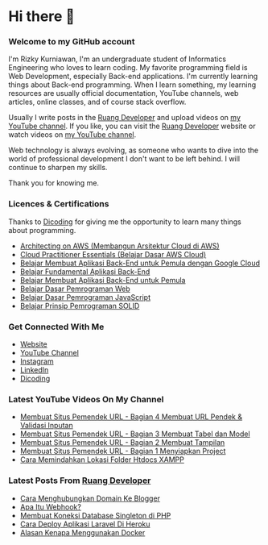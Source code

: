 # Hi there 👋
### Welcome to my GitHub account
I'm Rizky Kurniawan, I'm an undergraduate student of Informatics Engineering who loves to learn coding. My favorite programming field is Web Development, especially Back-end applications. I'm currently learning things about Back-end programming. When I learn something, my learning resources are usually official documentation, YouTube channels, web articles, online classes, and of course stack overflow.

Usually I write posts in the [Ruang Developer](https://www.ruangdeveloper.com/) and upload videos on [my YouTube channel](https://www.youtube.com/kykurniawan). If you like, you can visit the [Ruang Developer](https://www.ruangdeveloper.com/) website or watch videos on [my YouTube channel](https://www.youtube.com/kykurniawan).

Web technology is always evolving, as someone who wants to dive into the world of professional development I don't want to be left behind. I will continue to sharpen my skills.

Thank you for knowing me.

### Licences & Certifications
Thanks to [Dicoding](https://www.dicoding.com/) for giving me the opportunity to learn many things about programming.
- [Architecting on AWS (Membangun Arsitektur Cloud di AWS)](https://www.dicoding.com/certificates/ERZR45R1NZYV)
- [Cloud Practitioner Essentials (Belajar Dasar AWS Cloud)](https://www.dicoding.com/certificates/RVZK4M3OMPD5)
- [Belajar Membuat Aplikasi Back-End untuk Pemula dengan Google Cloud](https://www.dicoding.com/certificates/RVZK1JYKQPD5)
- [Belajar Fundamental Aplikasi Back-End](https://www.dicoding.com/certificates/KEXL3YRJYPG2)
- [Belajar Membuat Aplikasi Back-End untuk Pemula](https://www.dicoding.com/certificates/MEPJ5W5EQP3V)
- [Belajar Dasar Pemrograman Web](https://www.dicoding.com/certificates/ERZR5M0K2PYV)
- [Belajar Dasar Pemrograman JavaScript](https://www.dicoding.com/certificates/81P21KJENZOY)
- [Belajar Prinsip Pemrograman SOLID](https://www.dicoding.com/certificates/4EXGY59NDXRL)

### Get Connected With Me
- [Website](https://www.rizkykurniawan.id)
- [YouTube Channel](https://www.youtube.com/kykurniawan)
- [Instagram](https://instagram.com/_sweet.scar)
- [LinkedIn](https://www.linkedin.com/in/kykurniawan/)
- [Dicoding](https://www.dicoding.com/users/rizkykurniawan)

### Latest YouTube Videos On My Channel
<!-- VIDEO-LIST:START -->
- [Membuat Situs Pemendek URL - Bagian 4 Membuat URL Pendek &amp; Validasi Inputan](https://www.youtube.com/watch?v=zmLwSpuMzKY)
- [Membuat Situs Pemendek URL - Bagian 3 Membuat Tabel dan Model](https://www.youtube.com/watch?v=YPmMm17XQDc)
- [Membuat Situs Pemendek URL - Bagian 2 Membuat Tampilan](https://www.youtube.com/watch?v=fW2CVksow9k)
- [Membuat Situs Pemendek URL - Bagian 1 Menyiapkan Project](https://www.youtube.com/watch?v=_hPZWM6oaNA)
- [Cara Memindahkan Lokasi Folder Htdocs XAMPP](https://www.youtube.com/watch?v=0xbSckIH1cY)
<!-- VIDEO-LIST:END -->

### Latest Posts From [Ruang Developer](https://www.ruangdeveloper.com)
<!-- BLOG-POST-LIST:START -->
- [Cara Menghubungkan Domain Ke Blogger](https://www.ruangdeveloper.com/cara-menghubungkan-domain-ke-blogger/)
- [Apa Itu Webhook?](https://www.ruangdeveloper.com/apa-itu-webhook/)
- [Membuat Koneksi Database Singleton di PHP](https://www.ruangdeveloper.com/membuat-koneksi-database-singleton-di-php/)
- [Cara Deploy Aplikasi Laravel Di Heroku](https://www.ruangdeveloper.com/cara-deploy-aplikasi-laravel-di-heroku/)
- [Alasan Kenapa Menggunakan Docker](https://www.ruangdeveloper.com/alasan-kenapa-menggunakan-docker/)
<!-- BLOG-POST-LIST:END -->
